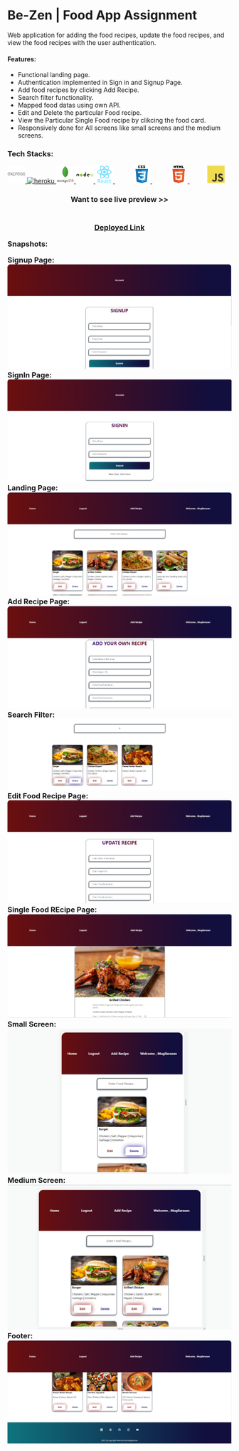 <h1>Be-Zen | Food App Assignment</h1>
<p>Web application for adding the food recipes, update the food recipes, and view the food recipes with the user authentication.</p>
<h4>Features:</h4>
<ul>
  <li>Functional landing page.</li>
  <li>Authentication implemented in Sign in and Signup Page.</li>
  <li>Add food recipes by clicking Add Recipe.</li>
  <li>Search filter functionality.</li>
  <li>Mapped food datas using own API.</li>
  <li>Edit and Delete the particular Food recipe.</li>
  <li>View the Particular Single Food recipe by clikcing the food card.</li>
  <li>Responsively done for All screens like small screens and the medium screens.</li>
</ul>

<h3 align="left">Tech Stacks:</h3>
<p align="left">

<a href="https://expressjs.com" target="_blank" rel="noreferrer"> <img src="https://raw.githubusercontent.com/devicons/devicon/master/icons/express/express-original-wordmark.svg" alt="express" width="40" height="40"/> </a> <a href="https://heroku.com" target="_blank" rel="noreferrer"> <img src="https://www.vectorlogo.zone/logos/heroku/heroku-icon.svg" alt="heroku" width="40" height="40"/> </a> <a href="https://www.mongodb.com/" target="_blank" rel="noreferrer"> <img src="https://raw.githubusercontent.com/devicons/devicon/master/icons/mongodb/mongodb-original-wordmark.svg" alt="mongodb" width="40" height="40"/> </a> <a href="https://nodejs.org" target="_blank" rel="noreferrer"> <img src="https://raw.githubusercontent.com/devicons/devicon/master/icons/nodejs/nodejs-original-wordmark.svg" alt="nodejs" width="40" height="40"/> </a> <a href="https://reactjs.org/" target="_blank" rel="noreferrer"> <img src="https://raw.githubusercontent.com/devicons/devicon/master/icons/react/react-original-wordmark.svg" alt="react" width="40" height="40"/> </a>
 <a href="https://www.w3schools.com/css/" target="_blank" rel="noreferrer"> <img style="margin-left:40px" src="https://raw.githubusercontent.com/devicons/devicon/master/icons/css3/css3-original-wordmark.svg" alt="css3" width="40" height="40"/> </a> 
  <a href="https://www.w3.org/html/" target="_blank" rel="noreferrer"> <img style="margin-left:40px" src="https://raw.githubusercontent.com/devicons/devicon/master/icons/html5/html5-original-wordmark.svg" alt="html5" width="40" height="40"/> </a> 
  <a href="https://developer.mozilla.org/en-US/docs/Web/JavaScript" target="_blank" rel="noreferrer"> <img style="margin-left:40px" src="https://raw.githubusercontent.com/devicons/devicon/master/icons/javascript/javascript-original.svg" alt="javascript" width="40" height="40"/> </a> 
</p>

<h3 align="center" > Want to see live preview >><h3>
<p align="center">
<br />
<a target="blank" href="https://be-zen-food-app.vercel.app/">Deployed Link</a>
</p>
 

  Snapshots:
  
Signup Page:
![](/screenshots/signup.png)
SignIn Page:
![](/screenshots/login.png)
 Landing Page:
 ![](/screenshots/landingpage.png)
  Add Recipe Page:
  ![](/screenshots/add.png)
   Search Filter:
   ![](/screenshots/search.png)
    Edit Food Recipe Page:
    ![](/screenshots/edit.png)
     Single Food REcipe Page:
     ![](/screenshots/singlefood.png)
      Small Screen:
      ![](/screenshots/smallscreen.png)
        Medium Screen:
       ![](/screenshots/mediumscreen.png)
        Footer:
        ![](/screenshots/footer.png)
